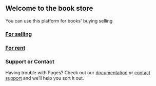 ## Welcome to the book store

You can use this platform for books' buying selling

### [For selling](https://docs.google.com/document/d/105dQNMZZybILzFg1eLgXmOcXVW8ia6udNgZcq4g8y14/edit?usp=sharing)
### [For rent](https://docs.google.com/document/d/1I4DI5CQwe1_jslC8a9Cg53iqSLfg4JMQTzIP9d2hBXE/edit?usp=sharing)



### Support or Contact

Having trouble with Pages? Check out our [documentation]() or [contact support](avpatil@mitaoe.ac.in) and we’ll help you sort it out.
